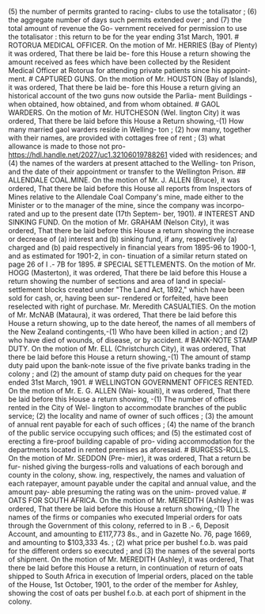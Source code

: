 (5) the number of permits granted to racing- clubs to use the totalisator ; (6) the aggregate number of days such permits extended over ; and (7) the total amount of revenue the Go- vernment received for permission to use the totalisator : this return to be for the year ending 31st March, 1901. # ROTORUA MEDICAL OFFICER. On the motion of Mr. HERRIES (Bay of Plenty) it was ordered, That there be laid be- fore this House a return showing the amount received as fees which have been collected by the Resident Medical Officer at Rotorua for attending private patients since his appoint- ment. # CAPTURED GUNS. On the motion of Mr. HOUSTON (Bay of Islands), it was ordered, That there be laid be- fore this House a return giving an historical account of the two guns now outside the Parlia- ment Buildings - when obtained, how obtained, and from whom obtained. # GAOL WARDERS. On the motion of Mr. HUTCHESON (Wel. lington City) it was ordered, That there be laid before this House a Return showing,-(1) How many married gaol warders reside in Welling- ton ; (2) how many, together with their names, are provided with cottages free of rent ; (3) what allowance is made to those not pro- https://hdl.handle.net/2027/uc1.32106019788261 vided with residences; and (4) the names of the warders at present attached to the Welling- ton Prison, and the date of their appointment or transfer to the Wellington Prison. ## ALLENDALE COAL.MINE. On the motion of Mr. J. ALLEN (Bruce), it was ordered, That there be laid before this House all reports from Inspectors of Mines relative to the Allendale Coal Company's mine, made either to the Minister or to the manager of the mine, since the company was incorpo- rated and up to the present date (17th Septem- ber, 1901). # INTEREST AND SINKING FUND. On the motion of Mr. GRAHAM (Nelson City), it was ordered, That there be laid before this House a return showing the increase or decrease of (a) interest and (b) sinking fund, if any, respectively (a) charged and (b) paid respectively in financial years from 1895-96 to 1900-1, and as estimated for 1901-2, in con- tinuation of a similar return stated on page 26 of I .- 7B for 1895. # SPECIAL SETTLEMENTS. On the motion of Mr. HOGG (Masterton), it was ordered, That there be laid before this House a return showing the number of sections and area of land in special-settlement blocks created under "The Land Act, 1892," which have been sold for cash, or, having been sur- rendered or forfeited, have been reselected with right of purchase. Mr. Meredith CASUALTIES. On the motion of Mr. McNAB (Mataura), it was ordered, That there be laid before this House a return showing, up to the date hereof, the names of all members of the New Zealand contingents,-(1) Who have been killed in action ; and (2) who have died of wounds, of disease, or by accident. # BANK-NOTE STAMP DUTY. On the motion of Mr. ELL (Christchurch City), it was ordered, That there be laid before this House a return showing,-(1) The amount of stamp duty paid upon the bank-note issue of the five private banks trading in the colony ; and (2) the amount of stamp duty paid on cheques for the year ended 31st March, 1901. # WELLINGTON GOVERNMENT OFFICES RENTED. On the motion of Mr. E. G. ALLEN (Wai- kouaiti), it was ordered, That there be laid before this House a return showing, -(1) The number of offices rented in the City of Wel- lington to accommodate branches of the public service; (2) the locality and name of owner of such offices ; (3) the amount of annual rent payable for each of such offices ; (4) the name of the branch of the public service occupying such offices; and (5) the estimated cost of erecting a fire-proof building capable of pro- viding accommodation for the departments located in rented premises as aforesaid. # BURGESS-ROLLS. On the motion of Mr. SEDDON (Pre- mier), it was ordered, That a return be fur- nished giving the burgess-rolls and valuations of each borough and county in the colony, show. ing, respectively, the names and valuation of each ratepayer, amount payable under the capital and annual value, and the amount pay- able presuming the rating was on the unim- proved value. # OATS FOR SOUTH AFRICA. On the motion of Mr. MEREDITH (Ashley) it was ordered, That there be laid before this House a return showing,-(1) The names of the firms or companies who executed Imperial orders for oats through the Government of this colony, referred to in B .- 6, Deposit Account, and amounting to £117,773 8s., and in Gazette No. 76, page 1669, and amounting to $103,333 4s. ; (2) what price per bushel f.o.b. was paid for the different orders so executed ; and (3) the names of the several ports of shipment. On the motion of Mr. MEREDITH (Ashley), it was ordered, That there be laid before this House a return, in continuation of return of oats shipped to South Africa in execution of Imperial orders, placed on the table of the House, 1st October, 1901, to the order of the member for Ashley, showing the cost of oats per bushel f.o.b. at each port of shipment in the colony. 